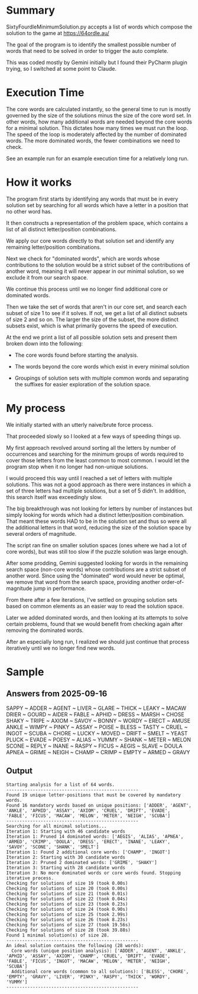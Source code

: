 # Summary

SixtyFourdleMinimumSolution.py accepts a list of words which compose the solution to the game at https://64ordle.au/

The goal of the program is to identify the smallest possible number of words that need to be solved in order to trigger the auto complete. 

This was coded mostly by Gemini initially but I found their PyCharm plugin trying, so I switched at some point to Claude.

# Execution Time

The core words are calculated instantly, so the general time to run is mostly governed by the size of the solutions minus the size of the core word set. In other words, how many additional words are needed beyond the core words for a minimal solution. 
This dictates how many times we must run the loop. The speed of the loop is moderately affected by the number of dominated words. The more dominated words, the fewer combinations we need to check.

See an example run for an example execution time for a relatively long run. 

# How it works

The program first starts by identifying any words that must be in every solution set by searching for all words which have a letter in a position that no other word has. 

It then constructs a representation of the problem space, which contains a list of all distinct letter/position combinations.

We apply our core words directly to that solution set and identify any remaining letter/position combinations.

Next we check for "dominated words", which are words whose contributions to the solution would be a strict subset of the contributions of another word, meaning it will never appear in our minimal solution, so we exclude it from our search space.

We continue this process until we no longer find additional core or dominated words.  

Then we take the set of words that aren't in our core set, and search each subset of size 1 to see if it solves. If not, we get a list of all distinct subsets of size 2 and so on. The larger the size of the subset, the more distinct subsets exist, which is what primarily governs the speed of execution. 

At the end we print a list of all possible solution sets and present them broken down into the following: 

- The core words found before starting the analysis.

- The words beyond the core words which exist in every minimal solution

- Groupings of solution sets with multiple common words and separating the suffixes for easier exploration of the solution space. 

# My process

We initially started with an utterly naive/brute force process. 

That proceeded slowly so I looked at a few ways of speeding things up. 

My first approach revolved around sorting all the letters by number of occurrences and searching for the minimum groups of words required to cover those letters from the least common to most common. I would let the program stop when it no longer had non-unique solutions. 

I would proceed this way until I reached a set of letters with multiple solutions. This was not a good approach as there were instances in which a set of three letters had multiple solutions, but a set of 5 didn't. In addition, this search itself was exceedingly slow. 

The big breakthrough was not looking for letters by number of instances but simply looking for words which had a distinct letter/position combination. That meant these words HAD to be in the solution set and thus so were all the additional letters in that word, reducing the size of the solution space by several orders of magnitude.

The script ran fine on smaller solution spaces (ones where we had a lot of core words), but was still too slow if the puzzle solution was large enough. 

After some prodding, Gemini suggested looking for words in the remaining search space (non-core words) whose contributions are a strict subset of another word. Since using the "dominated" word would never be optimal, we remove that word from the search space, providing another order-of-magnitude jump in performance.

From there after a few iterations, I've settled on grouping solution sets based on common elements as an easier way to read the solution space.

Later we added dominated words, and then looking at its attempts to solve certain problems, found that we would benefit from checking again after removing the dominated words.

After an especially long run, I realized we should just continue that process iteratively until we no longer find new words. 

# Sample

## Answers from 2025-09-16

SAPPY ~ ADDER ~ AGENT ~ LIVER ~ GLARE ~ THICK ~ LEAKY ~ MACAW		DRIER ~ GOURD ~ AIDER ~ FABLE ~ APHID ~ DRESS ~ MARSH ~ CHOSE
SHAKY ~ TRIPE ~ AXIOM ~ SAVOY ~ BONNY ~ WORDY ~ ERECT ~ AMUSE		ANKLE ~ WIMPY ~ PINKY ~ ASSAY ~ POISE ~ BLESS ~ TASTY ~ CRUEL
~
INGOT ~ SCUBA ~ CHORE ~ LUCKY ~ MOVED ~ DRIFT ~ SMELT ~ YEAST		PLUCK ~ EVADE ~ POESY ~ ALIAS ~ YUMMY ~ SHANK ~ METER ~ MELON
SCONE ~ REPLY ~ INANE ~ RASPY ~ FICUS ~ AEGIS ~ SLAVE ~ DOULA		APNEA ~ GRIME ~ NEIGH ~ CHAMP ~ CRIMP ~ EMPTY ~ ARMED ~ GRAVY

## Output

```
Starting analysis for a list of 64 words.
--------------------------------------------------
Found 19 unique letter-positions that must be covered by mandatory words.
Found 16 mandatory words based on unique positions: ['ADDER', 'AGENT', 'ANKLE', 'APHID', 'ASSAY', 'AXIOM', 'CRUEL', 'DRIFT', 'EVADE', 'FABLE', 'FICUS', 'MACAW', 'MELON', 'METER', 'NEIGH', 'SCUBA']
--------------------------------------------------
Searching for all minimal solutions...
Iteration 1: Starting with 46 candidate words
Iteration 1: Pruned 14 dominated words: ['AEGIS', 'ALIAS', 'APNEA', 'ARMED', 'CRIMP', 'DOULA', 'DRESS', 'ERECT', 'INANE', 'LEAKY', 'SAVOY', 'SCONE', 'SHANK', 'SMELT']
Iteration 1: Found 2 additional core words: ['CHAMP', 'INGOT']
Iteration 2: Starting with 30 candidate words
Iteration 2: Pruned 2 dominated words: ['GRIME', 'SHAKY']
Iteration 3: Starting with 28 candidate words
Iteration 3: No more dominated words or core words found. Stopping iterative process.
Checking for solutions of size 19 (took 0.00s)
Checking for solutions of size 20 (took 0.00s)
Checking for solutions of size 21 (took 0.01s)
Checking for solutions of size 22 (took 0.04s)
Checking for solutions of size 23 (took 0.23s)
Checking for solutions of size 24 (took 0.90s)
Checking for solutions of size 25 (took 2.99s)
Checking for solutions of size 26 (took 8.23s)
Checking for solutions of size 27 (took 19.56s)
Checking for solutions of size 28 (took 39.88s)
Found 1 minimal solution(s) of size 28.
--------------------------------------------------
An ideal solution contains the following (28 words):
  Core words (unique position analysis): ['ADDER', 'AGENT', 'ANKLE', 'APHID', 'ASSAY', 'AXIOM', 'CHAMP', 'CRUEL', 'DRIFT', 'EVADE', 'FABLE', 'FICUS', 'INGOT', 'MACAW', 'MELON', 'METER', 'NEIGH', 'SCUBA']
  Additional core words (common to all solutions): ['BLESS', 'CHORE', 'EMPTY', 'GRAVY', 'LIVER', 'PINKY', 'RASPY', 'THICK', 'WORDY', 'YUMMY']
--------------------------------------------------
```
